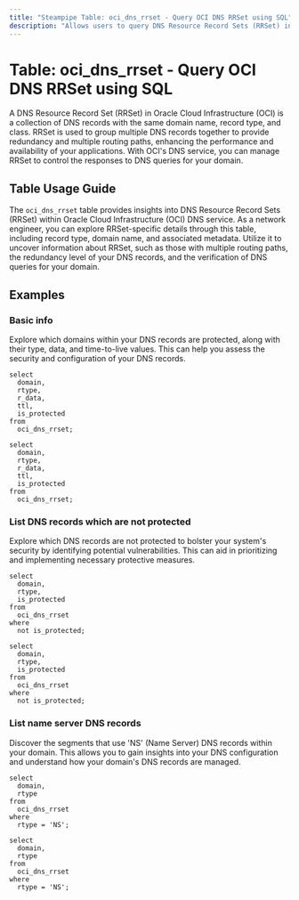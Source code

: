 ```yaml
---
title: "Steampipe Table: oci_dns_rrset - Query OCI DNS RRSet using SQL"
description: "Allows users to query DNS Resource Record Sets (RRSet) in Oracle Cloud Infrastructure (OCI)."
---
```


# Table: oci_dns_rrset - Query OCI DNS RRSet using SQL

A DNS Resource Record Set (RRSet) in Oracle Cloud Infrastructure (OCI) is a collection of DNS records with the same domain name, record type, and class. RRSet is used to group multiple DNS records together to provide redundancy and multiple routing paths, enhancing the performance and availability of your applications. With OCI's DNS service, you can manage RRSet to control the responses to DNS queries for your domain.

## Table Usage Guide

The `oci_dns_rrset` table provides insights into DNS Resource Record Sets (RRSet) within Oracle Cloud Infrastructure (OCI) DNS service. As a network engineer, you can explore RRSet-specific details through this table, including record type, domain name, and associated metadata. Utilize it to uncover information about RRSet, such as those with multiple routing paths, the redundancy level of your DNS records, and the verification of DNS queries for your domain.

## Examples

### Basic info
Explore which domains within your DNS records are protected, along with their type, data, and time-to-live values. This can help you assess the security and configuration of your DNS records.

```sql+postgres
select
  domain,
  rtype,
  r_data,
  ttl,
  is_protected
from
  oci_dns_rrset;
```

```sql+sqlite
select
  domain,
  rtype,
  r_data,
  ttl,
  is_protected
from
  oci_dns_rrset;
```

### List DNS records which are not protected
Explore which DNS records are not protected to bolster your system's security by identifying potential vulnerabilities. This can aid in prioritizing and implementing necessary protective measures.

```sql+postgres
select
  domain,
  rtype,
  is_protected
from
  oci_dns_rrset
where
  not is_protected;
```

```sql+sqlite
select
  domain,
  rtype,
  is_protected
from
  oci_dns_rrset
where
  not is_protected;
```

### List name server DNS records
Discover the segments that use 'NS' (Name Server) DNS records within your domain. This allows you to gain insights into your DNS configuration and understand how your domain's DNS records are managed.

```sql+postgres
select
  domain,
  rtype
from
  oci_dns_rrset
where
  rtype = 'NS';
```

```sql+sqlite
select
  domain,
  rtype
from
  oci_dns_rrset
where
  rtype = 'NS';
```